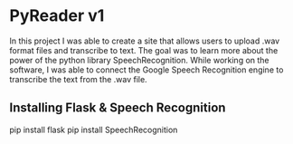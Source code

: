 # PyReader v1

In this project I was able to create a site that allows users to upload .wav format files and transcribe to text. The goal was to learn more about the power of the python library SpeechRecognition. While working on the software, I was able to connect the Google Speech Recognition engine to transcribe the text from the .wav file.


## Installing Flask & Speech Recognition


pip install flask
pip install SpeechRecognition





